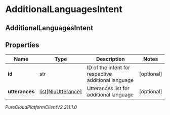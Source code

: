 # AdditionalLanguagesIntent

## AdditionalLanguagesIntent

## Properties

|Name | Type | Description | Notes|
|------------ | ------------- | ------------- | -------------|
| **id** | str | ID of the intent for respective additional language | [optional] |
| **utterances** | [list[NluUtterance]](NluUtterance) | Utterances list for additional language | [optional] |



_PureCloudPlatformClientV2 211.1.0_
